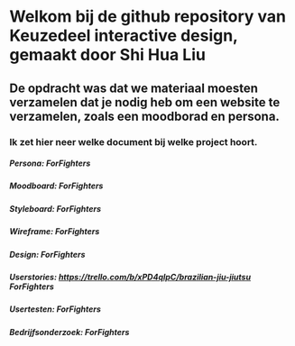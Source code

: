 # Welkom bij de github repository van Keuzedeel interactive design, gemaakt door Shi Hua Liu

## De opdracht was dat we materiaal moesten verzamelen dat je nodig heb om een website te verzamelen, zoals een moodborad en persona.

### Ik zet hier neer welke document bij welke project hoort.

##### Persona: ForFighters
##### Moodboard: ForFighters
##### Styleboard: ForFighters
##### Wireframe: ForFighters
##### Design: ForFighters
##### Userstories: https://trello.com/b/xPD4qlpC/brazilian-jiu-jiutsu ForFighters
##### Usertesten: ForFighters
##### Bedrijfsonderzoek: ForFighters
